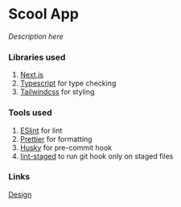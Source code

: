 # Scool App
_Description here_
### Libraries used
1. [Next.js](https://nextjs.org/)
2. [Typescript](https://www.typescriptlang.org/) for type checking
3. [Tailwindcss](https://tailwindcss.com/) for styling

### Tools used
1. [ESlint](https://eslint.org/) for lint
2. [Prettier](https://prettier.io/) for formatting
3. [Husky](https://typicode.github.io/husky/#/) for pre-commit hook
4. [lint-staged](https://github.com/okonet/lint-staged#readme) to run git hook only on staged files

### Links
[Design](https://www.figma.com/file/N6qQh31qddBEpDgZ7sWTZC/Scool-Master-(Copy)?node-id=0%3A1)
